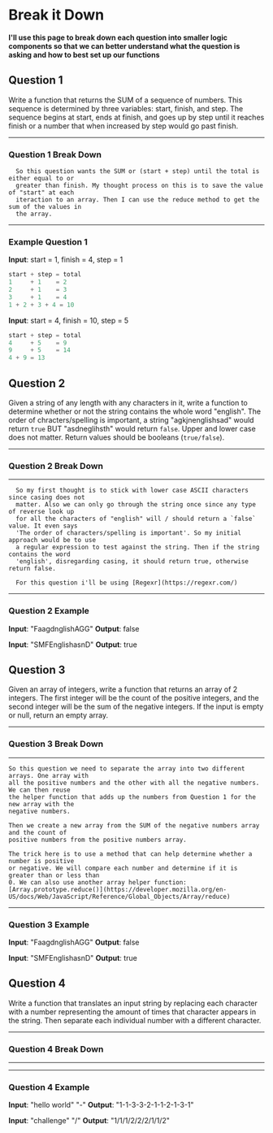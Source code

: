 # Break it Down

**I'll use this page to break down each question into smaller logic components so that we
can better understand what the question is asking and how to best set up our functions**

## Question 1

Write a function that returns the SUM of a sequence of numbers. This sequence
is determined by three variables: start, finish, and step. The sequence begins
at start, ends at finish, and goes up by step until it reaches finish or a number
that when increased by step would go past finish.

---

### Question 1 Break Down

      So this question wants the SUM or (start + step) until the total is either equal to or
      greater than finish. My thought process on this is to save the value of "start" at each
      iteraction to an array. Then I can use the reduce method to get the sum of the values in
      the array.
   ---

### Example Question 1

   **Input**: start = 1, finish = 4, step = 1

   ```javascript
   start + step = total
   1     + 1    = 2
   2     + 1    = 3
   3     + 1    = 4
   1 + 2 + 3 + 4 = 10
   ```

   **Input**: start = 4, finish = 10, step = 5

   ```javascript
   start + step = total
   4     + 5    = 9
   9     + 5    = 14
   4 + 9 = 13
   ```

## Question 2

Given a string of any length with any characters in it, write a function to determine
whether or not the string contains the whole word "english". The order of chracters/spelling is important, a string "agkjnenglishsad" would return `true` BUT "asdneglihsth" would return `false`. Upper and lower case does not matter. Return values should be booleans (`true/false`).

---

### Question 2 Break Down

---
      So my first thought is to stick with lower case ASCII characters since casing does not
      matter. Also we can only go through the string once since any type of reverse look up
      for all the characters of "english" will / should return a `false` value. It even says
      'The order of characters/spelling is important'. So my initial approach would be to use
      a regular expression to test against the string. Then if the string contains the word
      'english', disregarding casing, it should return true, otherwise return false.

      For this question i'll be using [Regexr](https://regexr.com/)
---

### Question 2 Example

   **Input**: "FaagdnglishAGG"
   **Output**: false

   **Input**: "SMFEnglishasnD"
   **Output**: true

## Question 3

Given an array of integers, write a function that returns an array of 2 integers. The first
integer will be the count of the positive integers, and the second integer will be the sum of
the negative integers. If the input is empty or null, return an empty array.

---

### Question 3 Break Down

---
    So this question we need to separate the array into two different arrays. One array with
    all the positive numbers and the other with all the negative numbers. We can then reuse
    the helper function that adds up the numbers from Question 1 for the new array with the
    negative numbers.

    Then we create a new array from the SUM of the negative numbers array and the count of
    positive numbers from the positive numbers array.

    The trick here is to use a method that can help determine whether a number is positive
    or negative. We will compare each number and determine if it is greater than or less than
    0. We can also use another array helper function: [Array.prototype.reduce()](https://developer.mozilla.org/en-US/docs/Web/JavaScript/Reference/Global_Objects/Array/reduce)
---

### Question 3 Example

   **Input**: "FaagdnglishAGG"
   **Output**: false

   **Input**: "SMFEnglishasnD"
   **Output**: true

## Question 4

Write a function that translates an input string by replacing each character with a number
representing the amount of times that character appears in the string. Then separate each
individual number with a different character.

---

### Question 4 Break Down

---
    
---

### Question 4 Example

   **Input**: "hello world" "-"
   **Output**: "1-1-3-3-2-1-1-2-1-3-1"

   **Input**: "challenge" "/"
   **Output**: "1/1/1/2/2/2/1/1/2"